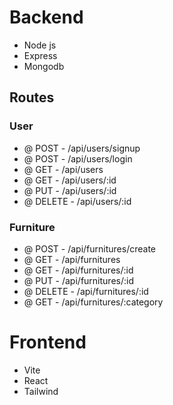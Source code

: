 # Backend
  - Node js
  - Express
  - Mongodb
  ## Routes
  ### User
  - @ POST - /api/users/signup
  - @ POST - /api/users/login 
  - @ GET - /api/users 
  - @ GET - /api/users/:id
  - @ PUT - /api/users/:id 
  - @ DELETE - /api/users/:id
  ### Furniture
  - @ POST - /api/furnitures/create
  - @ GET - /api/furnitures 
  - @ GET - /api/furnitures/:id
  - @ PUT - /api/furnitures/:id
  - @ DELETE - /api/furnitures/:id
  - @ GET - /api/furnitures/:category
# Frontend
  - Vite
  - React
  - Tailwind

